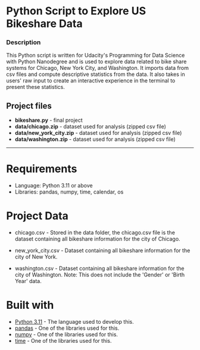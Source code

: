 # Python Script to Explore US Bikeshare Data

### Description
This Python script is written for Udacity's Programming for Data Science with Python
 Nanodegree and is used to explore data related to bike share systems for Chicago, New York City, and Washington. It imports data from csv files and compute descriptive statistics from the data. It also takes in users' raw input to create an interactive experience in the terminal to present these statistics.

## Project files
- **bikeshare.py** - final project
- **data/chicago.zip** - dataset used for analysis (zipped csv file)
- **data/new_york_city.zip** - dataset used for analysis (zipped csv file)
- **data/washington.zip** - dataset used for analysis (zipped csv file)
***

# Requirements

* Language: Python 3.11 or above
* Libraries: pandas, numpy, time, calendar, os

# Project Data

* chicago.csv - Stored in the data folder, the chicago.csv file is the dataset containing all bikeshare information for the city of Chicago.

* new_york_city.csv - Dataset containing all bikeshare information for the city of New York.

* washington.csv - Dataset containing all bikeshare information for the city of Washington. Note: This does not include the 'Gender' or 'Birth Year' data.

# Built with

* [Python 3.11](https://www.python.org/) - The language used to develop this.
* [pandas](https://pandas.pydata.org/) - One of the libraries used for this.
* [numpy](http://www.numpy.org/) - One of the libraries used for this.
* [time](https://docs.python.org/2/library/time.html) - One of the libraries used for this.